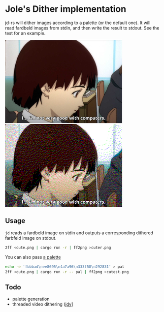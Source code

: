# Jole's Dither implementation

jd-rs will dither images according to a palette (or the default one). It will
read fardbeld images from stdin, and then write the result to stdout. See the
test for an example.

![before](tests/img/lain.jpg)
![after](tests/img/lain_ans.png)

## Usage
`jd` reads a fardbeld image on stdin and outputs a corresponding dithered farbfeld image on stdout.
```sh
2ff <cute.png | cargo run -r | ff2png >cuter.png
```

You can also pass [a palette](https://lospec.com/palette-list/twilight-5)
```sh
echo -e 'fbbbad\nee8695\n4a7a96\n333f58\n292831' > pal
2ff <cute.png | cargo run -r -- pal | ff2png >cutest.png
```

## Todo
* palette generation
* threaded video dithering ([jdv](https://github.com/joleeee/jd/blob/master/jdv)]
